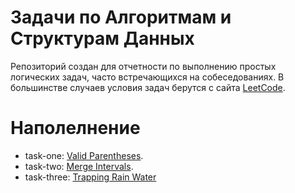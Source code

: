 # Задачи по Алгоритмам и Структурам Данных

Репозиторий создан для отчетности по выполнению простых логических задач, часто встречающихся на собеседованиях. В большинстве случаев условия задач берутся с сайта [LeetCode](https://leetcode.com/problemset/all/).

# Наполелнение

- task-one: [Valid Parentheses](https://leetcode.com/problems/valid-parentheses/).
- task-two: [Merge Intervals](https://leetcode.com/problems/merge-intervals/). 
- task-three: [Trapping Rain Water](https://leetcode.com/problems/trapping-rain-water/)
